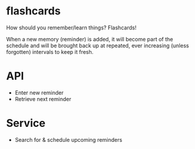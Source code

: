 # flashcards
How should you remember/learn things? Flashcards!

When a new memory (reminder) is added, it will become part of the schedule and will be brought back up
at repeated, ever increasing (unless forgotten) intervals to keep it fresh.

# API
 * Enter new reminder
 * Retrieve next reminder

# Service
 * Search for & schedule upcoming reminders
